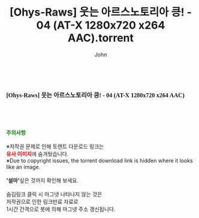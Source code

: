 ﻿---
layout: post
title:  "[Ohys-Raws] 웃는 아르스노토리아 킁! - 04 (AT-X 1280x720 x264 AAC).torrent"
author: John
categories: [ 애니메이션 ]
tags: [  ]
image:  
description: "[Ohys-Raws] 웃는 아르스노토리아 킁! - 04 (AT-X 1280x720 x264 AAC) torrent 정보 공유"
toc: true
toc_sticky: true
---

<br>
<div class="view-img">
<a class="view_image" href="http://torrentmobile60.com/bbs/view_image.php?fn=%2Fdata%2Ffile%2Fani%2F1040166563_e4iQPrd9_58b55680916964aa70cb43e83f67574bb8679582.jpg" target="_blank"><img alt="" class="img-tag" content="http://torrentmobile60.com/data/file/ani/1040166563_e4iQPrd9_58b55680916964aa70cb43e83f67574bb8679582.jpg" itemprop="image" src="http://torrentmobile60.com/data/file/ani/1040166563_e4iQPrd9_58b55680916964aa70cb43e83f67574bb8679582.jpg"/></a></div><div class="view-content" itemprop="description">
<p><span style="font-family:nanumsquareround;font-size:16px;font-weight:700;white-space:nowrap;background-color:rgb(255,255,255);">[Ohys-Raws] 웃는 아르스노토리아 킁! - 04 (AT-X 1280x720 x264 AAC)</span> </p> </div>
    
<br><br><br>
<p data-ke-size="size16"><b><span style="color: green;">주의사항</span></b><br /><br />※저작권 문제로 인해 토렌트 다운로드 링크는<br /><b><span style="color: red;">유사 이미지</span></b>에 숨겨뒀습니다.<br />※Due to copyright issues, the torrent download link is hidden where it looks like an image.<br /><br /><b>'설마'</b>싶은 것까지 확인해 보세요.<br /><br />숨김링크 클릭 시 마그넷 나타나지 않는 것은<br />저작권으로 인한 링크만료 자료로<br />1시간 간격으로 봇에 의해 마그넷 주소 갱신됩니다.</p>
